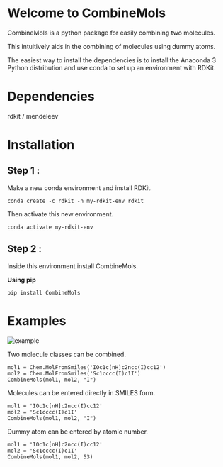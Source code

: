 # Welcome to CombineMols

CombineMols is a python package for easily combining two molecules.

This intuitively aids in the combining of molecules using dummy atoms.

The easiest way to install the dependencies is to install the Anaconda 3 Python distribution and use conda 
to set up an environment with RDKit.

# Dependencies

rdkit / mendeleev

# Installation

## Step 1 :
Make a new conda environment and install RDKit.
```
conda create -c rdkit -n my-rdkit-env rdkit
```
Then activate this new environment.
```
conda activate my-rdkit-env
```

## Step 2 :
Inside this environment install CombineMols.

**Using pip**
```
pip install CombineMols
```

# Examples
![example](https://user-images.githubusercontent.com/65825773/118081640-baaa9400-b3f6-11eb-8416-cc19a32922a8.png)

Two molecule classes can be combined.
```
mol1 = Chem.MolFromSmiles('IOc1c[nH]c2ncc(I)cc12')
mol2 = Chem.MolFromSmiles('Sc1cccc(I)c1I')
CombineMols(mol1, mol2, "I")
```

Molecules can be entered directly in SMILES form.
```
mol1 = 'IOc1c[nH]c2ncc(I)cc12'
mol2 = 'Sc1cccc(I)c1I'
CombineMols(mol1, mol2, "I")
```

Dummy atom can be entered by atomic number.
```
mol1 = 'IOc1c[nH]c2ncc(I)cc12'
mol2 = 'Sc1cccc(I)c1I'
CombineMols(mol1, mol2, 53)
```
